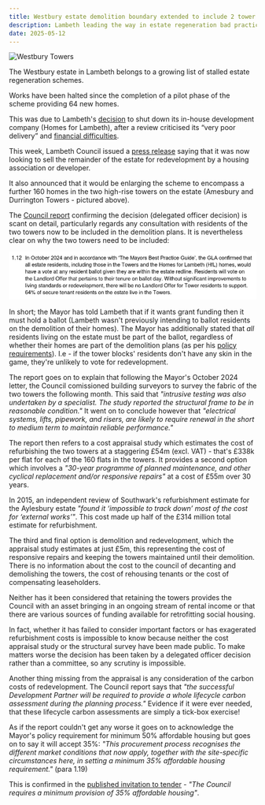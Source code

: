 ```yaml
---
title: Westbury estate demolition boundary extended to include 2 tower blocks
description: Lambeth leading the way in estate regeneration bad practice!
date: 2025-05-12
---
```

![Westbury Towers](https://love.lambeth.gov.uk/wp-content/uploads/2025/05/Westbury-Towers-e1746095951802.png)

The Westbury estate in Lambeth belongs to a growing list of stalled estate regeneration schemes.

Works have been halted since the completion of a pilot phase of the scheme providing 64 new homes.

This was due to Lambeth's [decision](https://www.insidehousing.co.uk/news/london-council-plans-to-deliver-at-least-500-new-homes-by-2030-85865) to shut down its in-house development company (Homes for Lambeth), after a review criticised its “very poor delivery” and [financial difficulties](https://www.brixtonbuzz.com/2025/05/still-on-the-payroll-homes-for-lambeth-refuses-to-die-quietly-or-cheaply/).

This week, Lambeth Council issued a [press release](https://love.lambeth.gov.uk/lambeth-an-extra-300-new-homes-could-be-added-to-council-estate/) saying that it was now looking to sell the remainder of the estate for redevelopment by a housing association or developer. 

It also announced that it would be enlarging the scheme to encompass a further 160 homes in the two high-rise towers on the estate (Amesbury and Durrington Towers - pictured above).

The [Council report](https://moderngov.lambeth.gov.uk/documents/s165728/CMDDR%20Westbury%20Estate%20Renewal%20Durrington%20and%20Amesbury%20Towers%20Part%20I.pdf) confirming the decision (delegated officer decision) is scant on detail, particularly regards any consultation with residents of the two towers now to be included in the demolition plans. It is nevertheless clear on why the two towers need to be included:

![Westbury Towers report screenshot](../estates/src/images/westburyreport.png)

In short; the Mayor has told Lambeth that if it wants grant funding then it must hold a ballot (Lambeth wasn't previously intending to ballot residents on the demolition of their homes). The Mayor has additionally stated that *all* residents living on the estate must be part of the ballot, regardless of whether their homes are part of the demolition plans (as per his [policy requirements](https://www.london.gov.uk/sites/default/files/gla_cfg_section_8._resident_ballots_-_18_july_2018.pdf)). I.e - if the tower blocks' residents don't have any skin in the game, they're unlikely to vote for redevelopment.

The report goes on to explain that following the Mayor's October 2024 letter, the Council comissioned building surveyors to survey the fabric of the two towers the following month. This said that _"intrusive testing was also undertaken by a specialist. The study reported the structural frame to be in reasonable condition."_ It went on to conclude however that _"electrical systems, lifts, pipework, and risers, are likely to require renewal in the short to medium term to maintain reliable performance."_

The report then refers to a cost appraisal study which estimates the cost of refurbishing the two towers at a staggering £54m (excl. VAT) - that's £338k per flat for each of the 160 flats in the towers. It provides a second option which involves a _"30-year programme of planned maintenance, and other cyclical replacement and/or responsive repairs"_ at a cost of £55m over 30 years. 

In 2015, an independent review of Southwark's refurbishment estimate for the Aylesbury estate _"found it ‘impossible to track down’ most of the cost for ‘external works’"_. This cost made up half of the £314 million total estimate for refurbishment.

The third and final option is demolition and redevelopment, which the appraisal study estimates at just £5m, this representing the cost of responsive repairs and keeping the towers maintained until their demolition. There is no information about the cost to the council of decanting and demolishing the towers, the cost of rehousing tenants or the cost of compensating leaseholders. 

Neither has it been considered that retaining the towers provides the Council with an asset bringing in an ongoing stream of rental income or that there are various sources of funding available for retrofitting social housing.

In fact, whether it has failed to consider important factors or has exagerated refurbishment costs is impossible to know because neither the cost appraisal study or the structural survey have been made public. To make matters worse the decision has been taken by a delegated officer decision rather than a committee, so any scrutiny is impossible.

Another thing missing from the appraisal is any consideration of the carbon costs of redevelopment. The Council report says that _"the successful Development Partner will be required to provide a whole lifecycle carbon assessment during the planning process."_ Evidence if it were ever needed, that these lifecycle carbon assessments are simply a tick-box exercise!

As if the report couldn't get any worse it goes on to acknowledge the Mayor's policy requirement for minimum 50% affordable housing but goes on to say it will accept 35%: _"This procurement process recognises the different market conditions that now apply, together with the site-specific circumstances here, in setting a minimum 35% affordable housing requirement."_ (para 1.19)

This is confirmed in the [published invitation to tender](https://www.theconstructionindex.co.uk/tenders/view/26195) - _"The Council requires a minimum provision of 35% affordable housing"_.

